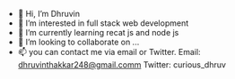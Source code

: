 - 👋 Hi, I’m Dhruvin
- 👀 I’m interested in full stack web development
- 🌱 I’m currently learning recat js and node js
- 💞️ I’m looking to collaborate on ...
- 📫 you can contact me via email or Twitter.
Email: dhruvinthakkar248@gmail.comm
Twitter: curious_dhruv

<!---
Damon248/Damon248 is a ✨ special ✨ repository because its `README.md` (this file) appears on your GitHub profile.
You can click the Preview link to take a look at your changes.
--->
